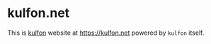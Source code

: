 # kulfon.net

This is [kulfon][1] website at https://kulfon.net powered by `kulfon` itself.

[1]: https://github.com/zaiste/kulfon
